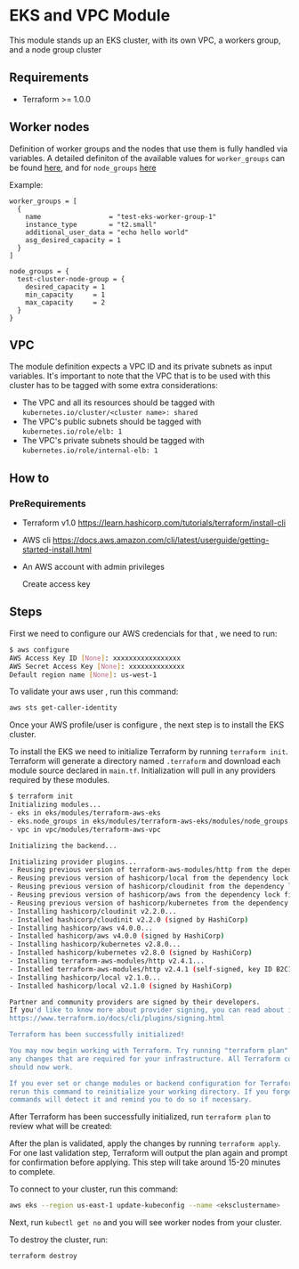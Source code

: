 # EKS and VPC Module

This module stands up an EKS cluster, with its own VPC, a workers
 group, and a node group cluster

## Requirements

* Terraform >= 1.0.0

## Worker nodes

Definition of worker groups and the nodes that use them is fully handled via variables. A detailed definiton of the available values for `worker_groups` can be found [here](https://github.com/terraform-aws-modules/terraform-aws-eks/blob/master/local.tf#L26), and for `node_groups` [here](https://github.com/terraform-aws-modules/terraform-aws-eks/blob/master/modules/node_groups/README.md)

Example:

```
worker_groups = [
  {
    name                 = "test-eks-worker-group-1"
    instance_type        = "t2.small"
    additional_user_data = "echo hello world"
    asg_desired_capacity = 1
  }
]

node_groups = {
  test-cluster-node-group = {
    desired_capacity = 1
    min_capacity     = 1
    max_capacity     = 2
  }
}

```

## VPC

The module definition expects a VPC ID and its private subnets as input
 variables. It's important to note that the VPC that is to be used with
 this cluster has to be tagged with some extra considerations:

* The VPC and all its resources should be tagged with
 `kubernetes.io/cluster/<cluster name>: shared`
* The VPC's public subnets should be tagged with
 `kubernetes.io/role/elb: 1`
* The VPC's private subnets should be tagged with
 `kubernetes.io/role/internal-elb: 1`

## How to 

### PreRequirements

* Terraform v1.0 https://learn.hashicorp.com/tutorials/terraform/install-cli
* AWS cli https://docs.aws.amazon.com/cli/latest/userguide/getting-started-install.html
* An AWS account with admin privileges

    Create access key



  
## Steps

First we need to configure our AWS credencials for that , we need to run:

```bash
$ aws configure
AWS Access Key ID [None]: xxxxxxxxxxxxxxxxx
AWS Secret Access Key [None]: xxxxxxxxxxxxxx
Default region name [None]: us-west-1
```

To validate your aws user , run this command:

```bash
aws sts get-caller-identity
```

Once your AWS profile/user is configure , the next step is to install the EKS cluster.

To install the EKS we need to initialize Terraform by running `terraform init`. Terraform will generate a directory named `.terraform` and download each module source declared in `main.tf`. Initialization will pull in any providers required by these modules.

```bash
$ terraform init
Initializing modules...
- eks in eks/modules/terraform-aws-eks
- eks.node_groups in eks/modules/terraform-aws-eks/modules/node_groups
- vpc in vpc/modules/terraform-aws-vpc

Initializing the backend...

Initializing provider plugins...
- Reusing previous version of terraform-aws-modules/http from the dependency lock file
- Reusing previous version of hashicorp/local from the dependency lock file
- Reusing previous version of hashicorp/cloudinit from the dependency lock file
- Reusing previous version of hashicorp/aws from the dependency lock file
- Reusing previous version of hashicorp/kubernetes from the dependency lock file
- Installing hashicorp/cloudinit v2.2.0...
- Installed hashicorp/cloudinit v2.2.0 (signed by HashiCorp)
- Installing hashicorp/aws v4.0.0...
- Installed hashicorp/aws v4.0.0 (signed by HashiCorp)
- Installing hashicorp/kubernetes v2.8.0...
- Installed hashicorp/kubernetes v2.8.0 (signed by HashiCorp)
- Installing terraform-aws-modules/http v2.4.1...
- Installed terraform-aws-modules/http v2.4.1 (self-signed, key ID B2C1C0641B6B0EB7)
- Installing hashicorp/local v2.1.0...
- Installed hashicorp/local v2.1.0 (signed by HashiCorp)

Partner and community providers are signed by their developers.
If you'd like to know more about provider signing, you can read about it here:
https://www.terraform.io/docs/cli/plugins/signing.html

Terraform has been successfully initialized!

You may now begin working with Terraform. Try running "terraform plan" to see
any changes that are required for your infrastructure. All Terraform commands
should now work.

If you ever set or change modules or backend configuration for Terraform,
rerun this command to reinitialize your working directory. If you forget, other
commands will detect it and remind you to do so if necessary.
```

After Terraform has been successfully initialized, run `terraform plan` to review what will be created:

After the plan is validated, apply the changes by running `terraform apply`. For one last validation step, Terraform will output the plan again and prompt for confirmation before applying. This step will take around 15-20 minutes to complete.

To connect to your cluster, run this command:

```bash
aws eks --region us-east-1 update-kubeconfig --name <eksclustername>
```

Next, run `kubectl get no` and you will see worker nodes from your cluster.

To destroy the cluster, run:

```bash
terraform destroy
```